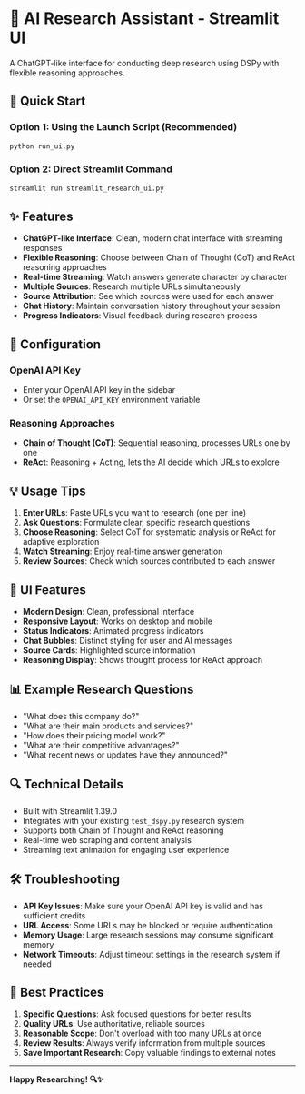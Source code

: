 # 🤖 AI Research Assistant - Streamlit UI

A ChatGPT-like interface for conducting deep research using DSPy with flexible reasoning approaches.

## 🚀 Quick Start

### Option 1: Using the Launch Script (Recommended)
```bash
python run_ui.py
```

### Option 2: Direct Streamlit Command
```bash
streamlit run streamlit_research_ui.py
```

## ✨ Features

- **ChatGPT-like Interface**: Clean, modern chat interface with streaming responses
- **Flexible Reasoning**: Choose between Chain of Thought (CoT) and ReAct reasoning approaches
- **Real-time Streaming**: Watch answers generate character by character
- **Multiple Sources**: Research multiple URLs simultaneously
- **Source Attribution**: See which sources were used for each answer
- **Chat History**: Maintain conversation history throughout your session
- **Progress Indicators**: Visual feedback during research process

## 🔧 Configuration

### OpenAI API Key
- Enter your OpenAI API key in the sidebar
- Or set the `OPENAI_API_KEY` environment variable

### Reasoning Approaches
- **Chain of Thought (CoT)**: Sequential reasoning, processes URLs one by one
- **ReAct**: Reasoning + Acting, lets the AI decide which URLs to explore

## 💡 Usage Tips

1. **Enter URLs**: Paste URLs you want to research (one per line)
2. **Ask Questions**: Formulate clear, specific research questions
3. **Choose Reasoning**: Select CoT for systematic analysis or ReAct for adaptive exploration
4. **Watch Streaming**: Enjoy real-time answer generation
5. **Review Sources**: Check which sources contributed to each answer

## 🎨 UI Features

- **Modern Design**: Clean, professional interface
- **Responsive Layout**: Works on desktop and mobile
- **Status Indicators**: Animated progress indicators
- **Chat Bubbles**: Distinct styling for user and AI messages
- **Source Cards**: Highlighted source information
- **Reasoning Display**: Shows thought process for ReAct approach

## 📊 Example Research Questions

- "What does this company do?"
- "What are their main products and services?"
- "How does their pricing model work?"
- "What are their competitive advantages?"
- "What recent news or updates have they announced?"

## 🔍 Technical Details

- Built with Streamlit 1.39.0
- Integrates with your existing `test_dspy.py` research system
- Supports both Chain of Thought and ReAct reasoning
- Real-time web scraping and content analysis
- Streaming text animation for engaging user experience

## 🛠️ Troubleshooting

- **API Key Issues**: Make sure your OpenAI API key is valid and has sufficient credits
- **URL Access**: Some URLs may be blocked or require authentication
- **Memory Usage**: Large research sessions may consume significant memory
- **Network Timeouts**: Adjust timeout settings in the research system if needed

## 🎯 Best Practices

1. **Specific Questions**: Ask focused questions for better results
2. **Quality URLs**: Use authoritative, reliable sources
3. **Reasonable Scope**: Don't overload with too many URLs at once
4. **Review Results**: Always verify information from multiple sources
5. **Save Important Research**: Copy valuable findings to external notes

---

**Happy Researching! 🔍✨**
